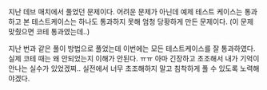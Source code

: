 지난 데브 매치에서 풀었던 문제이다. 
어려운 문제가 아닌데 예제 테스트 케이스는 통과하고 본 테스트케이스는 하나도 통과하지 못해 엄청 당황하게 만든 문제이다. (이 문제 맞췄으면 코테 통과였는데..)

지난 번과 같은 풀이 방법으로 풀었는데 이번에는 모든 테스트케이스를 잘 통과하였다. 실제 코테 때는 왜 안되었는지 이해가 안된다. ㅠㅠ 아마 긴장하고 초조해서 내가 기억이 안나는 실수가 있었겠찌..
실전에서 너무 초조해하지 말고 침착하게 풀 수 있도록 노력해야겠다. 
